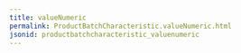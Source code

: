 ```yaml
---
title: valueNumeric
permalink: ProductBatchCharacteristic.valueNumeric.html
jsonid: productbatchcharacteristic_valuenumeric
---
```

